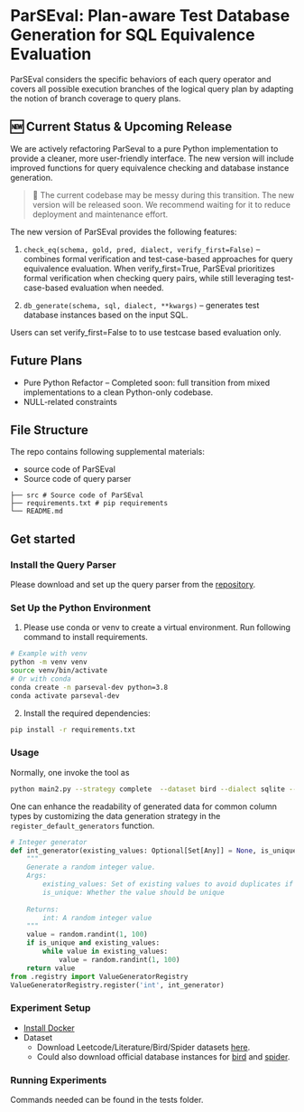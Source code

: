 # ParSEval: Plan-aware Test Database Generation for SQL Equivalence Evaluation

ParSEval considers the specific behaviors of each query operator and covers all possible execution branches of the logical query plan by adapting the notion of branch coverage to query plans.


## 🆕 Current Status & Upcoming Release

We are actively refactoring ParSeval to a pure Python implementation to provide a cleaner, more user-friendly interface. The new version will include improved functions for query equivalence checking and database instance generation.

> 📌 The current codebase may be messy during this transition. The new version will be released soon. We recommend waiting for it to reduce deployment and maintenance effort.


The new version of ParSEval provides the following features:
1.	`check_eq(schema, gold, pred, dialect, verify_first=False)` – combines formal verification and test-case-based approaches for query equivalence evaluation. When verify_first=True, ParSEval prioritizes formal verification when checking query pairs, while still leveraging test-case-based evaluation when needed.

2.	`db_generate(schema, sql, dialect, **kwargs)` – generates test database instances based on the input SQL.

Users can set verify_first=False to to use testcase based evaluation only.


## Future Plans
- Pure Python Refactor – Completed soon: full transition from mixed implementations to a clean Python-only codebase.
- NULL-related constraints


## File Structure

The repo contains following supplemental materials:
- source code of ParSEval
- Source code of query parser
```
├── src # Source code of ParSEval
├── requirements.txt # pip requirements
└── README.md
```

## Get started 
### Install the Query Parser
Please download and set up the query parser from the [repository](https://github.com/sfu-db/qParser).
### Set Up the Python Environment
1. Please use conda or venv to create a virtual environment. Run following command to install requirements.

```bash
# Example with venv
python -m venv venv
source venv/bin/activate
# Or with conda
conda create -n parseval-dev python=3.8
conda activate parseval-dev
```
2. Install the required dependencies:
```bash
pip install -r requirements.txt
```

### Usage

Normally, one invoke the tool as 
```bash
python main2.py --strategy complete  --dataset bird --dialect sqlite --start 0 --end 100
```

One can enhance the readability of generated data for common column types by customizing the data generation strategy in the `register_default_generators` function.

```python
# Integer generator
def int_generator(existing_values: Optional[Set[Any]] = None, is_unique: bool = False) -> int:
    """
    Generate a random integer value.        
    Args:
        existing_values: Set of existing values to avoid duplicates if is_unique is True
        is_unique: Whether the value should be unique
        
    Returns:
        int: A random integer value
    """
    value = random.randint(1, 100)
    if is_unique and existing_values:
        while value in existing_values:
            value = random.randint(1, 100)
    return value
from .registry import ValueGeneratorRegistry
ValueGeneratorRegistry.register('int', int_generator)
```

### Experiment Setup
- [Install Docker](https://docs.docker.com/engine/install/)
- Dataset
    - Download Leetcode/Literature/Bird/Spider datasets [here](https://drive.google.com/drive/folders/12y5tR2JeSf2cVpp_woHn6CiQ9YiY7J25?usp=drive_link).
    - Could also download official database instances for [bird](https://bird-bench.github.io/) and [spider](https://yale-lily.github.io/spider).

### Running Experiments
Commands needed can be found in the tests folder.





